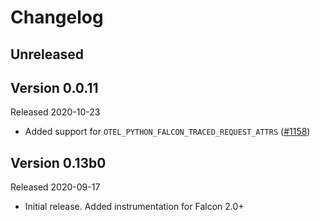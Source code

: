 # Changelog

## Unreleased

## Version 0.0.11

Released 2020-10-23

- Added support for `OTEL_PYTHON_FALCON_TRACED_REQUEST_ATTRS` ([#1158](https://github.com/open-telemetry/opentelemetry-python/pull/1158))

## Version 0.13b0

Released 2020-09-17

- Initial release. Added instrumentation for Falcon 2.0+
